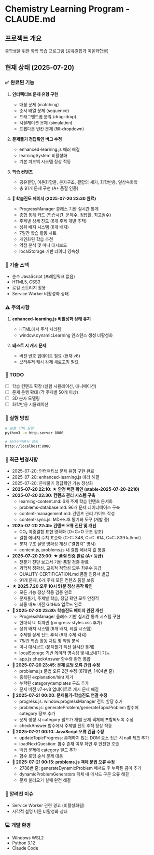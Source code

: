# Chemistry Learning Program - CLAUDE.md

## 프로젝트 개요
중학생을 위한 화학 학습 프로그램 (공유결합과 이온화합물)

## 현재 상태 (2025-07-20)

### ✅ 완료된 기능
1. **인터랙티브 문제 유형 구현**
   - 매칭 문제 (matching)
   - 순서 배열 문제 (sequence)
   - 드래그앤드롭 분류 (drag-drop)
   - 시뮬레이션 문제 (simulation)
   - 드롭다운 빈칸 문제 (fill-dropdown)

2. **문제풀기 정답확인 버그 수정**
   - enhanced-learning.js 에러 해결
   - learningSystem 비활성화
   - 기본 피드백 시스템 정상 작동

3. **학습 컨텐츠**
   - 공유결합, 이온화합물, 분자구조, 결합의 세기, 화학반응, 일상속화학
   - 총 91개 문제 구현 (A+ 품질 인증)

4. **🎯 학습진도 페이지 (2025-07-20 23:30 완료)**
   - ProgressManager 클래스 기반 실시간 통계
   - 종합 통계 카드 (학습시간, 문제수, 정답률, 최고점수)
   - 주제별 상세 진도 (6개 주제 개별 추적)
   - 성취 배지 시스템 (8개 배지)
   - 7일간 학습 활동 차트
   - 개인화된 학습 추천
   - 약점 분석 및 미니 대시보드
   - localStorage 기반 데이터 영속성

### 🔧 기술 스택
- 순수 JavaScript (프레임워크 없음)
- HTML5, CSS3
- 로컬 스토리지 활용
- Service Worker 비활성화 상태

### ⚠️ 주의사항
1. **enhanced-learning.js 비활성화 상태 유지**
   - HTML에서 주석 처리됨
   - window.dynamicLearning 인스턴스 생성 비활성화

2. **테스트 시 캐시 문제**
   - 버전 번호 업데이트 필요 (현재 v6)
   - 브라우저 캐시 강제 새로고침 필요

### 📝 TODO
- [ ] 학습 컨텐츠 확장 (실험 시뮬레이션, 애니메이션)
- [ ] 문제 은행 확대 (각 주제별 50개 이상)
- [ ] 3D 분자 모델링
- [ ] 화학반응 시뮬레이션

### 🚀 실행 방법
```bash
# 로컬 서버 실행
python3 -m http.server 8080

# 브라우저에서 접속
http://localhost:8080
```

### 📌 최근 변경사항
- 2025-07-20: 인터랙티브 문제 유형 구현 완료
- 2025-07-20: enhanced-learning.js 에러 해결
- 2025-07-20: 문제풀기 정답확인 기능 정상화
- **2025-07-20 22:10: ★ 안정 버전 확인 (stable-2025-07-20-2210)**
- **2025-07-20 22:30: 컨텐츠 관리 시스템 구축**
  - learning-content.md: 6개 주제 학습 컨텐츠 문서화
  - problems-database.md: 96개 문제 데이터베이스 구축
  - content-management.md: 컨텐츠 관리 가이드 작성
  - content-sync.js: MD↔JS 동기화 도구 (개발 중)
- **2025-07-20 22:45: 컨텐츠 오류 진단 및 개선**
  - CO₂ 이중결합 표현 명확화 (O=C=O 구조 강조)
  - 결합 에너지 수치 표준화 (C-C: 348, C=C: 614, C≡C: 839 kJ/mol)
  - 분자 구조 설명 명확성 개선 ("결합각" 명시)
  - content.js, problems.js 내 결합 에너지 값 통일
- **2025-07-20 23:00: ★ 품질 인증 완료 (A+ 등급)**
  - 전문가 진단 보고서 기반 품질 검증 완료
  - 과학적 정확성, 교육적 적합성 모두 최우수 등급
  - QUALITY-CERTIFICATION.md 품질 인증서 발급
  - 91개 문제, 6개 주제 모든 컨텐츠 품질 보증
- **★ 2025.7.20 오후 10시 51분 정상 동작 확인**
  - 모든 기능 정상 작동 검증 완료
  - 문제풀기, 주제별 학습, 정답 확인 모두 안정적
  - 최종 배포 버전 GitHub 업로드 완료
- **🎯 2025-07-20 23:30: 학습진도 페이지 완전 개선**
  - ProgressManager 클래스 기반 실시간 통계 시스템 구현
  - 현대적 UI 디자인 (progress-styles.css 추가)
  - 성취 배지 시스템 (8개 배지, 레벨 시스템)
  - 주제별 상세 진도 추적 (6개 주제 각각)
  - 7일간 학습 활동 차트 및 약점 분석
  - 미니 대시보드 (문제풀기 섹션 실시간 통계)
  - localStorage 기반 데이터 영속성 및 내보내기 기능
  - app.js checkAnswer 함수와 완전 통합
- **🐛 2025-07-20 23:45: 문제 로딩 오류 긴급 수정**
  - problems.js 문법 오류 2건 수정 (678번, 1404번 줄)
  - 중복된 explanation/hint 제거
  - 누락된 category/templates 구조 추가
  - 문제 버전 v7→v8 업데이트로 캐시 문제 해결
- **🔗 2025-07-21 00:00: 문제풀기-학습진도 연결 수정**
  - progress.js: window.progressManager 전역 할당 추가
  - problems.js: generateProblem/generateTopicProblem 함수에 category 정보 추가
  - 문제 생성 시 category 필드가 개별 문제 객체에 포함되도록 수정
  - checkAnswer 함수에서 주제별 진도 추적 정상 작동
- **🐛 2025-07-21 00:10: JavaScript 오류 긴급 수정**
  - updateTopicProgress: 존재하지 않는 DOM 요소 접근 시 null 체크 추가
  - loadNextQuestion: 함수 존재 여부 확인 후 안전한 호출
  - 백업 문제에 category 필드 추가
  - 함수 로딩 순서 문제 대응
- **🐛 2025-07-21 00:15: problems.js 객체 문법 오류 수정**
  - 2788번 줄: generateDynamicProblem 메서드 후 누락된 콤마 추가
  - dynamicProblemGenerators 객체 내 메서드 구문 오류 해결
  - 문제 불러오기 실패 완전 해결

### 🐛 알려진 이슈
- Service Worker 관련 경고 (비활성화됨)
- 시각적 설명 버튼 비활성화 상태

### 💻 개발 환경
- Windows WSL2
- Python 3.12
- Claude Code